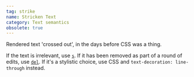 ```yaml
---
tag: strike
name: Stricken Text
category: Text semantics
obsolete: true
---
```


Rendered text 'crossed out', in the days before CSS was a thing.

If the text is irrelevant, use [`s`](#s). If it has been removed as part of a round of edits, use [`del`](#del). If it's a stylistic choice, use CSS and `text-decoration: line-through` instead.
